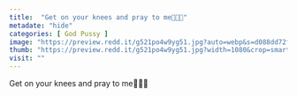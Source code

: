 ```yaml
---
title:  "Get on your knees and pray to me🙏🤲🙌"
metadate: "hide"
categories: [ God Pussy ]
image: "https://preview.redd.it/g521po4w9yg51.jpg?auto=webp&s=d088dd72f5c354631dc3f992c890d1754fbeb951"
thumb: "https://preview.redd.it/g521po4w9yg51.jpg?width=1080&crop=smart&auto=webp&s=69992b02fe86f4b248d03c8c729306f433962543"
visit: ""
---
```

Get on your knees and pray to me🙏🤲🙌
